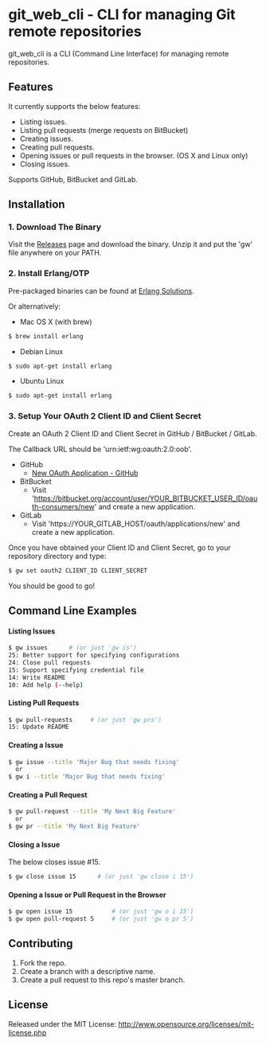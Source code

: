 # git_web_cli - CLI for managing Git remote repositories

git_web_cli is a CLI (Command Line Interface) for managing remote repositories.


## Features

It currently supports the below features:

- Listing issues.
- Listing pull requests (merge requests on BitBucket)
- Creating issues.
- Creating pull requests.
- Opening issues or pull requests in the browser. (OS X and Linux only)
- Closing issues.

Supports GitHub, BitBucket and GitLab.


## Installation

### 1. Download The Binary

Visit the [Releases](http://example.com) page and download the binary.
Unzip it and put the 'gw' file anywhere on your PATH.

### 2. Install Erlang/OTP

Pre-packaged binaries can be found at [Erlang Solutions](https://www.erlang-solutions.com/resources/download.html).

Or alternatively:

* Mac OS X (with brew)

```bash
$ brew install erlang
```

* Debian Linux

```bash
$ sudo apt-get install erlang
```

* Ubuntu Linux

```bash
$ sudo apt-get install erlang
```

### 3. Setup Your OAuth 2 Client ID and Client Secret

Create an OAuth 2 Client ID and Client Secret in GitHub / BitBucket / GitLab.

The Callback URL should be 'urn:ietf:wg:oauth:2.0:oob'.

* GitHub
    * [New OAuth Application - GitHub](https://github.com/settings/applications/new)
* BitBucket
    * Visit 'https://bitbucket.org/account/user/YOUR_BITBUCKET_USER_ID/oauth-consumers/new' and create a new application.
* GitLab
    * Visit 'https://YOUR_GITLAB_HOST/oauth/applications/new' and create a new application.

Once you have obtained your Client ID and Client Secret, go to your repository directory and type:

```bash
$ gw set oauth2 CLIENT_ID CLIENT_SECRET
```

You should be good to go!


## Command Line Examples

#### Listing Issues

```bash
$ gw issues      # (or just 'gw is')
25: Better support for specifying configurations
24: Close pull requests
15: Support specifying credential file
14: Write README
10: Add help (--help)
```

#### Listing Pull Requests

```bash
$ gw pull-requests     # (or just 'gw prs')
15: Update README
```

#### Creating a Issue

```bash
$ gw issue --title 'Major Bug that needs fixing'
  or
$ gw i --title 'Major Bug that needs fixing'
```

#### Creating a Pull Request

```bash
$ gw pull-request --title 'My Next Big Feature'
  or
$ gw pr --title 'My Next Big Feature'
```

#### Closing a Issue

The below closes issue #15.

```bash
$ gw close issue 15      # (or just 'gw close i 15')
```

#### Opening a Issue or Pull Request in the Browser

```bash
$ gw open issue 15           # (or just 'gw o i 15')
$ gw open pull-request 5     # (or just 'gw o pr 5')
```

## Contributing

1. Fork the repo.
1. Create a branch with a descriptive name.
1. Create a pull request to this repo's master branch.

## License

Released under the MIT License: http://www.opensource.org/licenses/mit-license.php
